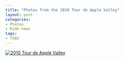 ```yaml
---
title: "Photos from the 2010 Tour de Apple Valley"
layout: post
categories:
- Photos
- Ride news
tags:
- TdAV
---
```


[![2010 Tour de Apple Valley](https://farm8.staticflickr.com/7380/8929676388_61be2ff2af_z.jpg)](https://www.flickr.com/photos/15848140@N02/albums/72157633888422038 "2010 Tour de Apple Valley")<script async="" charset="utf-8" src="//embedr.flickr.com/assets/client-code.js"></script>